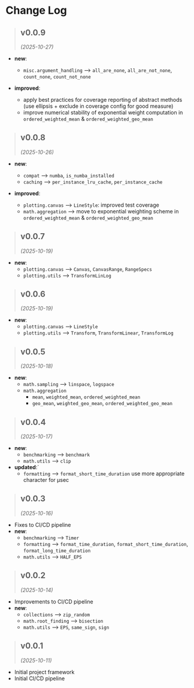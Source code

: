 # Change Log

<!------------------------------------------------------------------------------------------------->
> ## v0.0.9
> *(2025-10-27)*
<!------------------------------------------------------------------------------------------------->

- **new**:
  - `misc.argument_handling` --> `all_are_none`, `all_are_not_none`, `count_none`, `count_not_none`

- **improved**:
  - apply best practices for coverage reporting of abstract methods (use ellipsis + exclude in coverage config for good measure)
  - improve numerical stability of exponential weight computation in `ordered_weighted_mean` & `ordered_weighted_geo_mean`

<!------------------------------------------------------------------------------------------------->
> ## v0.0.8
> *(2025-10-26)*
<!------------------------------------------------------------------------------------------------->

- **new**:
  - `compat` --> `numba`, `is_numba_installed`
  - `caching` --> `per_instance_lru_cache`, `per_instance_cache`

- **improved**:
  - `plotting.canvas` --> `LineStyle`: improved test coverage
  - `math.aggregation` --> move to exponential weighting scheme in `ordered_weighted_mean` & `ordered_weighted_geo_mean`

<!------------------------------------------------------------------------------------------------->
> ## v0.0.7
> *(2025-10-19)*
<!------------------------------------------------------------------------------------------------->

- **new**:
  - `plotting.canvas` --> `Canvas`, `CanvasRange`, `RangeSpecs`
  - `plotting.utils` --> `TransformLinLog`

<!------------------------------------------------------------------------------------------------->
> ## v0.0.6
> *(2025-10-19)*
<!------------------------------------------------------------------------------------------------->

- **new**:
  - `plotting.canvas` --> `LineStyle`
  - `plotting.utils` --> `Transform`, `TransformLinear`, `TransformLog`

<!------------------------------------------------------------------------------------------------->
> ## v0.0.5
> *(2025-10-18)*
<!------------------------------------------------------------------------------------------------->

- **new**:
  - `math.sampling` --> `linspace`, `logspace`
  - `math.aggregation` 
    - `mean`, `weighted_mean`, `ordered_weighted_mean`
    - `geo_mean`, `weighted_geo_mean`, `ordered_weighted_geo_mean`

<!------------------------------------------------------------------------------------------------->
> ## v0.0.4
> *(2025-10-17)*
<!------------------------------------------------------------------------------------------------->

- **new**:
  - `benchmarking` --> `benchmark`
  - `math.utils` --> `clip`
- **updated**:` 
  - `formatting` --> `format_short_time_duration` use more appropriate character for μsec

<!------------------------------------------------------------------------------------------------->
> ## v0.0.3
> *(2025-10-16)*
<!------------------------------------------------------------------------------------------------->

- Fixes to CI/CD pipeline
- **new**: 
  - `benchmarking` --> `Timer`
  - `formatting` --> `format_time_duration`, `format_short_time_duration`, `format_long_time_duration`
  - `math.utils` --> `HALF_EPS`

<!------------------------------------------------------------------------------------------------->
> ## v0.0.2
> *(2025-10-14)*
<!------------------------------------------------------------------------------------------------->

- Improvements to CI/CD pipeline
- **new**: 
  - `collections` --> `zip_random`
  - `math.root_finding` --> `bisection`
  - `math.utils` --> `EPS`, `same_sign`, `sign` 
  

<!------------------------------------------------------------------------------------------------->
> ## v0.0.1
> *(2025-10-11)*
<!------------------------------------------------------------------------------------------------->

- Initial project framework
- Initial CI/CD pipeline
